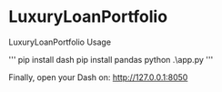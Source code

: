 # LuxuryLoanPortfolio
LuxuryLoanPortfolio Usage

'''
pip install dash
pip install pandas
python .\app.py
'''

Finally, open your Dash on: http://127.0.0.1:8050